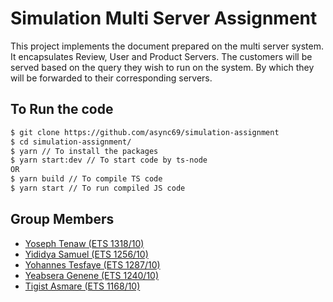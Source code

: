 # Simulation Multi Server Assignment

This project implements the document prepared on the multi server system. It encapsulates
Review, User and Product Servers. The customers will be served based on the query they
wish to run on the system. By which they will be forwarded to their corresponding servers.

## To Run the code

```sh
$ git clone https://github.com/async69/simulation-assignment
$ cd simulation-assignment/
$ yarn // To install the packages
$ yarn start:dev // To start code by ts-node
OR
$ yarn build // To compile TS code
$ yarn start // To run compiled JS code
```


## Group Members

- [Yoseph Tenaw (ETS 1318/10)](#/#)
- [Yididya Samuel (ETS 1256/10)](#/#)
- [Yohannes Tesfaye (ETS 1287/10)](#/#)
- [Yeabsera Genene (ETS 1240/10)](#/#)
- [Tigist Asmare (ETS 1168/10)](#/#)
